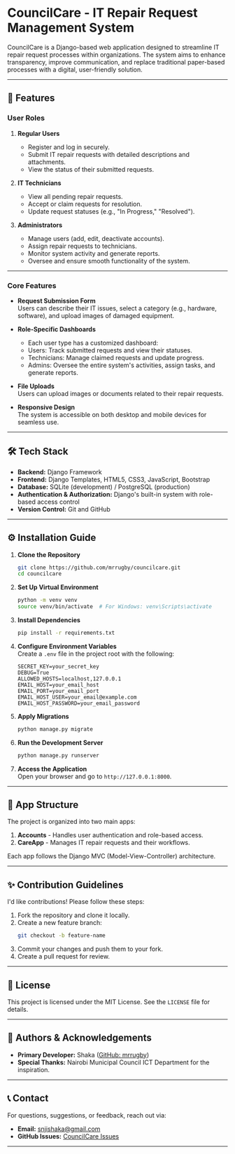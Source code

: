 
# CouncilCare - IT Repair Request Management System

CouncilCare is a Django-based web application designed to streamline IT repair request processes within organizations. The system aims to enhance transparency, improve communication, and replace traditional paper-based processes with a digital, user-friendly solution. 

---

## 🚀 Features

### **User Roles**
1. **Regular Users**  
   - Register and log in securely.
   - Submit IT repair requests with detailed descriptions and attachments.
   - View the status of their submitted requests.


2. **IT Technicians**  
   - View all pending repair requests.
   - Accept or claim requests for resolution.
   - Update request statuses (e.g., "In Progress," "Resolved").
   

3. **Administrators**  
   - Manage users (add, edit, deactivate accounts).
   - Assign repair requests to technicians.
   - Monitor system activity and generate reports.
   - Oversee and ensure smooth functionality of the system.

---

### **Core Features**
- **Request Submission Form**  
  Users can describe their IT issues, select a category (e.g., hardware, software), and upload images of damaged equipment.

- **Role-Specific Dashboards**  
  - Each user type has a customized dashboard:
  - Users: Track submitted requests and view their statuses.
  - Technicians: Manage claimed requests and update progress.
  - Admins: Oversee the entire system's activities, assign tasks, and generate reports.

- **File Uploads**  
  Users can upload images or documents related to their repair requests.

- **Responsive Design**  
  The system is accessible on both desktop and mobile devices for seamless use.

---

## 🛠️ Tech Stack

- **Backend:** Django Framework
- **Frontend:** Django Templates, HTML5, CSS3, JavaScript, Bootstrap
- **Database:** SQLite (development) / PostgreSQL (production)
- **Authentication & Authorization:** Django's built-in system with role-based access control
- **Version Control:** Git and GitHub

---

## ⚙️ Installation Guide

1. **Clone the Repository**  
   ```bash
   git clone https://github.com/mrrugby/councilcare.git
   cd councilcare
   ```

2. **Set Up Virtual Environment**  
   ```bash
   python -m venv venv
   source venv/bin/activate  # For Windows: venv\Scripts\activate
   ```

3. **Install Dependencies**  
   ```bash
   pip install -r requirements.txt
   ```

4. **Configure Environment Variables**  
   Create a `.env` file in the project root with the following:
   ```
   SECRET_KEY=your_secret_key
   DEBUG=True
   ALLOWED_HOSTS=localhost,127.0.0.1
   EMAIL_HOST=your_email_host
   EMAIL_PORT=your_email_port
   EMAIL_HOST_USER=your_email@example.com
   EMAIL_HOST_PASSWORD=your_email_password
   ```

5. **Apply Migrations**  
   ```bash
   python manage.py migrate
   ```

6. **Run the Development Server**  
   ```bash
   python manage.py runserver
   ```

7. **Access the Application**  
   Open your browser and go to `http://127.0.0.1:8000`.

---

## 🧩 App Structure

The project is organized into two main apps:  
1. **Accounts** - Handles user authentication and role-based access.
2. **CareApp** - Manages IT repair requests and their workflows.

Each app follows the Django MVC (Model-View-Controller) architecture.

---


## ✨ Contribution Guidelines

I'd like contributions! Please follow these steps:

1. Fork the repository and clone it locally.
2. Create a new feature branch:
   ```bash
   git checkout -b feature-name
   ```
3. Commit your changes and push them to your fork.
4. Create a pull request for review.

---

## 📄 License

This project is licensed under the MIT License. See the `LICENSE` file for details.

---

## 👥 Authors & Acknowledgements

- **Primary Developer:** Shaka ([GitHub: mrrugby](https://github.com/mrrugby))
- **Special Thanks:** Nairobi Municipal Council ICT Department for the inspiration.

---

## 📞 Contact

For questions, suggestions, or feedback, reach out via:  
- **Email:** snjishaka@gmail.com
- **GitHub Issues:** [CouncilCare Issues](https://github.com/mrrugby/councilcare/issues)

---

